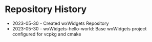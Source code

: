 # Repository History
 - 2023-05-30 - Created wxWidgets Repository
 - 2023-05-30 - wxWidgets-hello-world: Base wxWidgets project configured for vcpkg and cmake
